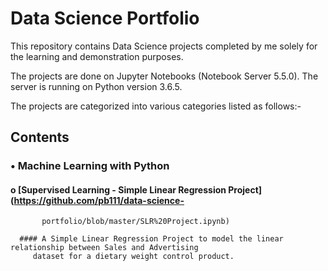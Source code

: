 # Data Science Portfolio

This repository contains Data Science projects completed by me solely for the learning and demonstration purposes. 

The projects are done on Jupyter Notebooks (Notebook Server 5.5.0). The server is running on Python version 3.6.5.

The projects are categorized into various categories listed as follows:- 

  ## Contents
 
   ### •	Machine Learning with Python
  
   #### o [Supervised Learning - Simple Linear Regression Project](https://github.com/pb111/data-science-  
           portfolio/blob/master/SLR%20Project.ipynb)
      
      #### A Simple Linear Regression Project to model the linear relationship between Sales and Advertising 
         dataset for a dietary weight control product.


